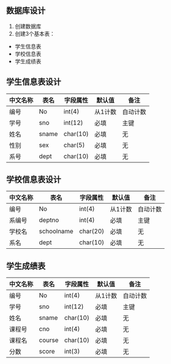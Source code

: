 ## 数据库设计

1. 创建数据库
2. 创建3个基本表：
* 学生信息表
* 学校信息表
* 学生成绩表


## 学生信息表设计

|中文名称|表名|字段属性|默认值|备注|
|-------|----|-------|-----|----|
| 编号 | No |int(4)|从1计数|自动计数|
|学号|sno|int(12)|必填|主键|
|姓名|sname|char(10)|必填|无|
|性别|sex|char(5)|必填|无|
|系号|dept|char(10)|必填|无|


## 学校信息表设计

|中文名称|表名|字段属性|默认值|备注|
|-------|----|-------|-----|----|
| 编号 | No |int(4)|从1计数|自动计数|
|系编号|deptno|int(4)|必填|主键|
|学校名|schoolname|char(20)|必填|无|
|系名|dept|char(10)|必填|无|


## 学生成绩表

|中文名称|表名|字段属性|默认值|备注|
|-------|----|-------|-----|----|
| 编号 | No |int(4)|从1计数|自动计数|
|学号|sno|int(12)|必填|主键|
|姓名|sname|char(10)|必填|无|
|课程号|cno|int(4)|必填|无|
|课程名|course|char(10)|必填|无|
|分数|score|int(3)|必填|无|
